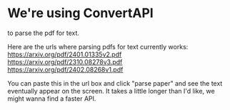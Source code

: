 # We're using ConvertAPI

to parse the pdf for text.

Here are the urls where parsing pdfs for text currently works:
https://arxiv.org/pdf/2401.01335v2.pdf
https://arxiv.org/pdf/2310.08278v3.pdf
https://arxiv.org/pdf/2402.08268v1.pdf

You can paste this in the url box and click "parse paper" and see the text eventually appear on the screen. It takes a little longer than I'd like, we might wanna find a faster API.
